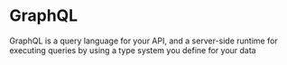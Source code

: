 # GraphQL
 GraphQL is a query language for your API, and a server-side runtime for executing queries by using a type system you define for your data
